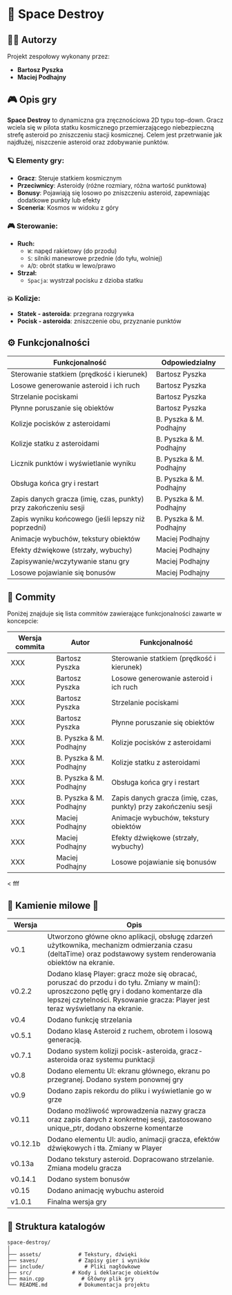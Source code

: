 
# 🚀 Space Destroy

## 👨‍🚀 Autorzy
Projekt zespołowy wykonany przez:

- **Bartosz Pyszka**
- **Maciej Podhajny**

## 🎮 Opis gry
**Space Destroy** to dynamiczna gra zręcznościowa 2D typu top-down. Gracz wciela się w pilota statku kosmicznego przemierzającego niebezpieczną strefę asteroid po zniszczeniu stacji kosmicznej. Celem jest przetrwanie jak najdłużej, niszczenie asteroid oraz zdobywanie punktów.

### 🪐 Elementy gry:
- **Gracz**: Steruje statkiem kosmicznym
- **Przeciwnicy**: Asteroidy (różne rozmiary, różna wartość punktowa)
- **Bonusy**: Pojawiają się losowo po zniszczeniu asteroid, zapewniając dodatkowe punkty lub efekty
- **Sceneria**: Kosmos w widoku z góry

### 🎮 Sterowanie:
- **Ruch:**
  - `W`: napęd rakietowy (do przodu)
  - `S`: silniki manewrowe przednie (do tyłu, wolniej)
  - `A`/`D`: obrót statku w lewo/prawo
- **Strzał:**
  - `Spacja`: wystrzał pocisku z dzioba statku

### 💥 Kolizje:
- **Statek - asteroida**: przegrana rozgrywka
- **Pocisk - asteroida**: zniszczenie obu, przyznanie punktów

## ⚙️ Funkcjonalności

| Funkcjonalność | Odpowiedzialny |
|----------------|----------------|
| Sterowanie statkiem (prędkość i kierunek) | Bartosz Pyszka |
| Losowe generowanie asteroid i ich ruch | Bartosz Pyszka |
| Strzelanie pociskami | Bartosz Pyszka |
| Płynne poruszanie się obiektów | Bartosz Pyszka |
| Kolizje pocisków z asteroidami | B. Pyszka & M. Podhajny |
| Kolizje statku z asteroidami | B. Pyszka & M. Podhajny |
| Licznik punktów i wyświetlanie wyniku | B. Pyszka & M. Podhajny |
| Obsługa końca gry i restart | B. Pyszka & M. Podhajny |
| Zapis danych gracza (imię, czas, punkty) przy zakończeniu sesji | B. Pyszka & M. Podhajny |
| Zapis wyniku końcowego (jeśli lepszy niż poprzedni) | B. Pyszka & M. Podhajny |
| Animacje wybuchów, tekstury obiektów | Maciej Podhajny |
| Efekty dźwiękowe (strzały, wybuchy) | Maciej Podhajny |
| Zapisywanie/wczytywanie stanu gry | Maciej Podhajny |
| Losowe pojawianie się bonusów | Maciej Podhajny |

## 📝 Commity

Poniżej znajduje się lista commitów zawierające funkcjonalności zawarte w koncepcie:

| Wersja commita           | Autor                   |  Funkcjonalność                                                                |
|--------------------------|-------------------------|--------------------------------------------------------------------------------|
| XXX                      | Bartosz Pyszka          | Sterowanie statkiem (prędkość i kierunek)                                      |
| XXX                      | Bartosz Pyszka          | Losowe generowanie asteroid i ich ruch                                         |
| XXX                      | Bartosz Pyszka          | Strzelanie pociskami                                                           |
| XXX                      | Bartosz Pyszka          | Płynne poruszanie się obiektów                                                 |
| XXX                      | B. Pyszka & M. Podhajny | Kolizje pocisków z asteroidami                                                 |
| XXX                      | B. Pyszka & M. Podhajny | Kolizje statku z asteroidami                                                   |
| XXX                      | B. Pyszka & M. Podhajny | Obsługa końca gry i restart                                                    |
| XXX                      | B. Pyszka & M. Podhajny | Zapis danych gracza (imię, czas, punkty) przy zakończeniu sesji                |
| XXX                      | Maciej Podhajny         | Animacje wybuchów, tekstury obiektów                                           |
| XXX                      | Maciej Podhajny         | Efekty dźwiękowe (strzały, wybuchy)                                            |
| XXX                      | Maciej Podhajny         | Losowe pojawianie się bonusów                                                  |

< fff

## 📍 Kamienie milowe 🗿
| Wersja    | Opis                                                                 |
|-----------|----------------------------------------------------------------------|
| v0.1      | Utworzono główne okno aplikacji, obsługę zdarzeń użytkownika, mechanizm odmierzania czasu (deltaTime) oraz podstawowy system renderowania obiektów na ekranie. |
| v0.2.2    | Dodano klasę Player: gracz może się obracać, poruszać do przodu i do tyłu. Zmiany w main(): uproszczono pętlę gry i dodano komentarze dla lepszej czytelności. Rysowanie gracza: Player jest teraz wyświetlany na ekranie. |
| v0.4      | Dodano funkcję strzelania                             |
| v0.5.1    | Dodano klasę Asteroid z ruchem, obrotem i losową generacją.                    |
| v0.7.1    | Dodano system kolizji pocisk-asteroida, gracz-asteroida oraz systemu punktacji         |
| v0.8      | Dodano elementu UI: ekranu głównego, ekranu po przegranej. Dodano system ponownej gry                           |
| v0.9      | Dodano zapis rekordu do pliku i wyświetlanie go w grze                                      |
| v0.11     | Dodano możliwość wprowadzenia nazwy gracza oraz zapis danych z konkretnej sesji, zastosowano unique_ptr, dodano obszerne komentarze                 |
| v0.12.1b  | Dodano elementu UI: audio, animacji gracza, efektów dźwiękowych i tła. Zmiany w Player                |
| v0.13a    | Dodano tekstury asteroid. Dopracowano strzelanie. Zmiana modelu gracza                |
| v0.14.1   | Dodano system bonusów                 |
| v0.15     | Dodano animację wybuchu asteroid                 |
| v1.0.1    | Finalna wersja gry                 |

## 📁 Struktura katalogów
```
space-destroy/
│
├── assets/            # Tekstury, dźwięki
├── saves/             # Zapisy gier i wyników
├── include/             # Pliki nagłówkowe
├── src/             # Kody i deklaracje obiektów
├── main.cpp            # Główny plik gry
└── README.md          # Dokumentacja projektu
```
